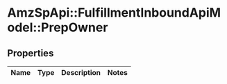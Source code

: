 # AmzSpApi::FulfillmentInboundApiModel::PrepOwner

## Properties
Name | Type | Description | Notes
------------ | ------------- | ------------- | -------------

